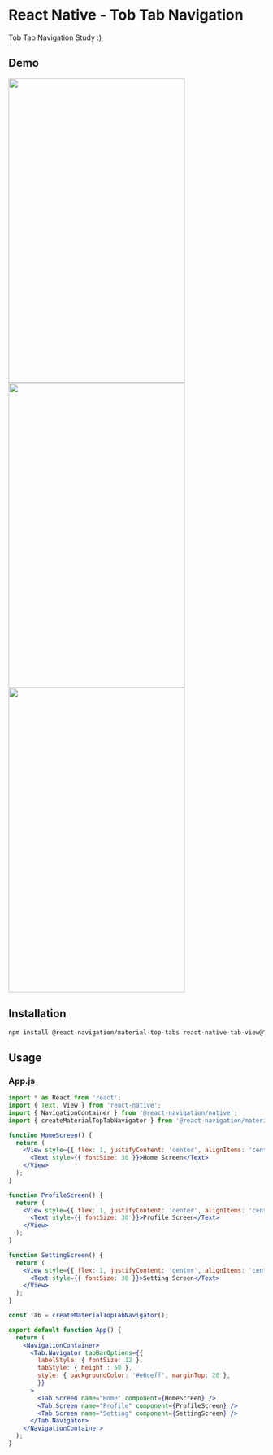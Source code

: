 # React Native - Tob Tab Navigation
Tob Tab Navigation Study :)

## Demo

<img src="https://user-images.githubusercontent.com/63582123/125743607-e44139b4-17dc-4b8e-a179-3888fdcd35f8.jpeg" width="347" height="599">
<img src="https://user-images.githubusercontent.com/63582123/125743597-e24023e2-6cd9-433d-a203-62d7a2ef30ba.jpeg" width="347" height="599">
<img src="https://user-images.githubusercontent.com/63582123/125743610-3ed38d8c-9b17-4e67-9edf-3d72682fd765.jpeg" width="347" height="599">

## Installation

```bash
npm install @react-navigation/material-top-tabs react-native-tab-view@^2.16.0
```

## Usage

### App.js

```jsx
import * as React from 'react';
import { Text, View } from 'react-native';
import { NavigationContainer } from '@react-navigation/native';
import { createMaterialTopTabNavigator } from '@react-navigation/material-top-tabs';

function HomeScreen() {
  return (
    <View style={{ flex: 1, justifyContent: 'center', alignItems: 'center', backgroundColor: '#fff1ff' }}>
      <Text style={{ fontSize: 30 }}>Home Screen</Text>
    </View>
  );
}

function ProfileScreen() {
  return (
    <View style={{ flex: 1, justifyContent: 'center', alignItems: 'center', backgroundColor: '#fff1ff' }}>
      <Text style={{ fontSize: 30 }}>Profile Screen</Text>
    </View>
  );
}

function SettingScreen() {
  return (
    <View style={{ flex: 1, justifyContent: 'center', alignItems: 'center', backgroundColor: '#fff1ff' }}>
      <Text style={{ fontSize: 30 }}>Setting Screen</Text>
    </View>
  );
}

const Tab = createMaterialTopTabNavigator();

export default function App() {
  return (
    <NavigationContainer>
      <Tab.Navigator tabBarOptions={{ 
        labelStyle: { fontSize: 12 }, 
        tabStyle: { height : 50 }, 
        style: { backgroundColor: '#e6ceff', marginTop: 20 },
        }}
      >
        <Tab.Screen name="Home" component={HomeScreen} />
        <Tab.Screen name="Profile" component={ProfileScreen} />
        <Tab.Screen name="Setting" component={SettingScreen} />
      </Tab.Navigator>
    </NavigationContainer>
  );
}
```
